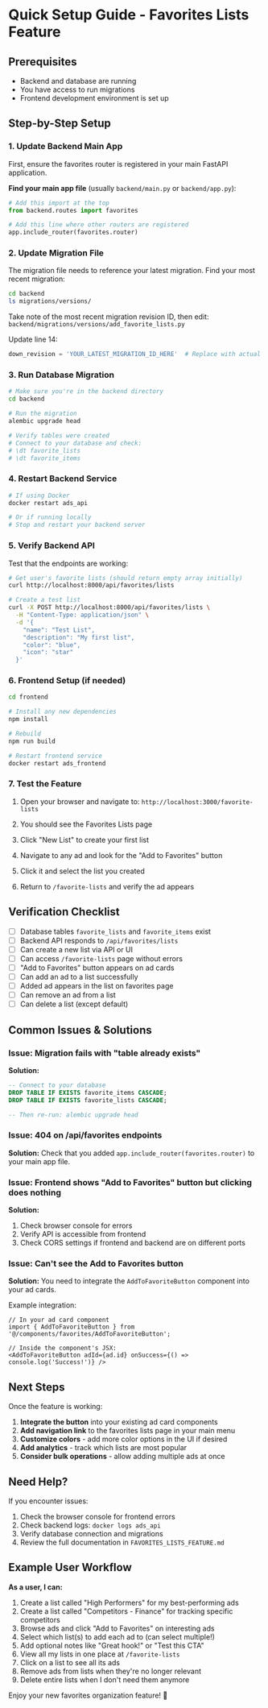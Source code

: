 # Quick Setup Guide - Favorites Lists Feature

## Prerequisites
- Backend and database are running
- You have access to run migrations
- Frontend development environment is set up

## Step-by-Step Setup

### 1. Update Backend Main App

First, ensure the favorites router is registered in your main FastAPI application.

**Find your main app file** (usually `backend/main.py` or `backend/app.py`):

```python
# Add this import at the top
from backend.routes import favorites

# Add this line where other routers are registered
app.include_router(favorites.router)
```

### 2. Update Migration File

The migration file needs to reference your latest migration. Find your most recent migration:

```bash
cd backend
ls migrations/versions/
```

Take note of the most recent migration revision ID, then edit:
`backend/migrations/versions/add_favorite_lists.py`

Update line 14:
```python
down_revision = 'YOUR_LATEST_MIGRATION_ID_HERE'  # Replace with actual ID
```

### 3. Run Database Migration

```bash
# Make sure you're in the backend directory
cd backend

# Run the migration
alembic upgrade head

# Verify tables were created
# Connect to your database and check:
# \dt favorite_lists
# \dt favorite_items
```

### 4. Restart Backend Service

```bash
# If using Docker
docker restart ads_api

# Or if running locally
# Stop and restart your backend server
```

### 5. Verify Backend API

Test that the endpoints are working:

```bash
# Get user's favorite lists (should return empty array initially)
curl http://localhost:8000/api/favorites/lists

# Create a test list
curl -X POST http://localhost:8000/api/favorites/lists \
  -H "Content-Type: application/json" \
  -d '{
    "name": "Test List",
    "description": "My first list",
    "color": "blue",
    "icon": "star"
  }'
```

### 6. Frontend Setup (if needed)

```bash
cd frontend

# Install any new dependencies
npm install

# Rebuild
npm run build

# Restart frontend service
docker restart ads_frontend
```

### 7. Test the Feature

1. Open your browser and navigate to: `http://localhost:3000/favorite-lists`

2. You should see the Favorites Lists page

3. Click "New List" to create your first list

4. Navigate to any ad and look for the "Add to Favorites" button

5. Click it and select the list you created

6. Return to `/favorite-lists` and verify the ad appears

## Verification Checklist

- [ ] Database tables `favorite_lists` and `favorite_items` exist
- [ ] Backend API responds to `/api/favorites/lists`
- [ ] Can create a new list via API or UI
- [ ] Can access `/favorite-lists` page without errors
- [ ] "Add to Favorites" button appears on ad cards
- [ ] Can add an ad to a list successfully
- [ ] Added ad appears in the list on favorites page
- [ ] Can remove an ad from a list
- [ ] Can delete a list (except default)

## Common Issues & Solutions

### Issue: Migration fails with "table already exists"

**Solution:**
```sql
-- Connect to your database
DROP TABLE IF EXISTS favorite_items CASCADE;
DROP TABLE IF EXISTS favorite_lists CASCADE;

-- Then re-run: alembic upgrade head
```

### Issue: 404 on /api/favorites endpoints

**Solution:** Check that you added `app.include_router(favorites.router)` to your main app file.

### Issue: Frontend shows "Add to Favorites" button but clicking does nothing

**Solution:** 
1. Check browser console for errors
2. Verify API is accessible from frontend
3. Check CORS settings if frontend and backend are on different ports

### Issue: Can't see the Add to Favorites button

**Solution:** You need to integrate the `AddToFavoriteButton` component into your ad cards.

Example integration:
```tsx
// In your ad card component
import { AddToFavoriteButton } from '@/components/favorites/AddToFavoriteButton';

// Inside the component's JSX:
<AddToFavoriteButton adId={ad.id} onSuccess={() => console.log('Success!')} />
```

## Next Steps

Once the feature is working:

1. **Integrate the button** into your existing ad card components
2. **Add navigation link** to the favorites lists page in your main menu
3. **Customize colors** - add more color options in the UI if desired
4. **Add analytics** - track which lists are most popular
5. **Consider bulk operations** - allow adding multiple ads at once

## Need Help?

If you encounter issues:
1. Check the browser console for frontend errors
2. Check backend logs: `docker logs ads_api`
3. Verify database connection and migrations
4. Review the full documentation in `FAVORITES_LISTS_FEATURE.md`

## Example User Workflow

**As a user, I can:**

1. Create a list called "High Performers" for my best-performing ads
2. Create a list called "Competitors - Finance" for tracking specific competitors
3. Browse ads and click "Add to Favorites" on interesting ads
4. Select which list(s) to add each ad to (can select multiple!)
5. Add optional notes like "Great hook!" or "Test this CTA"
6. View all my lists in one place at `/favorite-lists`
7. Click on a list to see all its ads
8. Remove ads from lists when they're no longer relevant
9. Delete entire lists when I don't need them anymore

Enjoy your new favorites organization feature! 🌟
